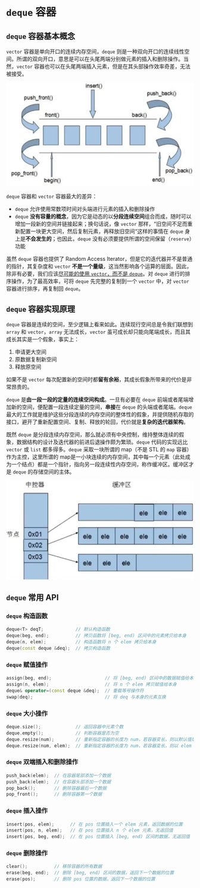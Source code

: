 # `deque` 容器

## `deque` 容器基本概念

`vector` 容器是单向开口的连续内存空间，`deque` 则是一种双向开口的连续线性空间。所谓的双向开口，意思是可以在头尾两端分别做元素的插入和删除操作。当然，`vector` 容器也可以在头尾两端插入元素，但是在其头部操作效率奇差，无法被接受。

<img src="../../images/image-202501222019.webp" style="zoom:50%;" />

`deque` 容器和 `vector` 容器最大的差异：

- `deque` 允许使用常数项时间对头端进行元素的插入和删除操作
- `deque` **没有容量的概念**，因为它是动态的以**分段连续空间**组合而成，随时可以增加一段新的空间并链接起来；换句话说，像 `vector` 那样，“旧空间不足而重新配置一块更大空间，然后复制元素，再释放旧空间“这样的事情在 `deque` 身上是**不会发生的**；也因此，`deque` 没有必须要提供所谓的空间保留（`reserve`）功能

虽然 `deque` 容器也提供了 Random Access Iterator，但是它的迭代器并不是普通的指针，其复杂度和 `vector` **不是一个量级**，这当然影响各个运算的层面。因此，除非有必要，我们应该<u>尽可能的使用 `vector`，而不是 `deque`</u>。对 `deque` 进行的排序操作，为了最高效率，可将 `deque` 先完整的复制到一个 `vector` 中，对 `vector` 容器进行排序，再复制回 `deque`。

## `deque` 容器实现原理

`deque` 容器是连续的空间，至少逻辑上看来如此。连续现行空间总是令我们联想到 `array` 和 `vector`，`array` 无法成长，`vector` 虽可成长却只能向尾端成长，而且其成长其实是一个假象，事实上：

1. 申请更大空间
2. 原数据复制新空间
3. 释放原空间

如果不是 `vector` 每次配置新的空间时都**留有余裕**，其成长假象所带来的代价是非常昂贵的。

`deque` 是**由一段一段的定量的连续空间构成**。一旦有必要在 `deque` 前端或者尾端增加新的空间，便配置一段连续定量的空间，**串接**在 `deque` 的头端或者尾端。`deque` 最大的工作就是维护这些分段连续的内存空间的整体性的假象，并提供随机存取的接口，避开了重新配置空间、复制、释放的轮回，代价就是**复杂的迭代器架构**。

既然 `deque` 是分段连续内存空间，那么就必须有中央控制，维持整体连续的假象，数据结构的设计及迭代器的前进后退操作颇为繁琐。`deque` 代码的实现远比 `vector` 或 `list` 都多得多。`deque` 采取一块所谓的 map（不是 STL 的 `map` 容器）作为主控，这里所谓的 map是一小块连续的内存空间，其中每一个元素（此处成为一个结点）都是一个指针，指向另一段连续性内存空间，称作缓冲区。缓冲区才是 `deque` 的存储空间的主体。

<img src="../../images/image-202501222046.webp" style="zoom:50%;" />

## `deque` 常用 API

### `deque` 构造函数

```cpp
deque<T> deqT;            // 默认构造函数
deque(beg, end);          // 拷贝函数将 [beg, end) 区间中的元素拷贝给本身
deque(n, elem);           // 构造函数将 n 个 elem 拷贝给本身
deque(const deque &deq);  // 拷贝构造函数
```

### `deque` 赋值操作

```c++
assign(beg, end);                    // 将 [beg, end) 区间中的数据赋值给本身
assign(n, elem);                     // 将 n 个 elem 拷贝赋值给本身
deque& operator=(const deque &deq);  // 重载等号操作符
swap(deq);                           // 将 deq 与本身的元素互换
```

### `deque` 大小操作

```cpp
deque.size();             // 返回容器中元素个数
deque.empty();            // 判断容器是否为空
deque.resize(num);        // 重新指定容器的长度为 num，若容器变长，则以默认值填充新位置，如果容器变短，则末尾超出容器长度的元素被删除
deque.resize(num, elem);  // 重新指定容器的长度为 num，若容器变长，则以 elem 值填充新位置，如果容器变短，则末尾超出容器长度的元素被删除
```

### `deque` 双端插入和删除操作

```cpp
push_back(elem);  // 在容器尾部添加一个数据
push_back(elem);  // 在容器头部添加一个数据
pop_back();       // 删除容器最后一个数据
pop_front();      // 删除容器第一个数据
```

### `deque` 插入操作

```cpp
insert(pos, elem);      // 在 pos 位置插入一个 elem 元素，返回数据的位置
insert(pos, n, elem);   // 在 pos 位置插入 n 个 elem 元素，无返回值
insert(pos, beg, end);  // 在 pos 位置插入 [beg, end) 区间的数据，无返回值
```

### `deque` 删除操作

```cpp
clear();          // 移除容器的所有数据
erase(beg, end);  // 删除 [beg, end) 区间的数据，返回下一个数据的位置
erase(pos);       // 删除 pos 位置的数据，返回下一个数据的位置
```

